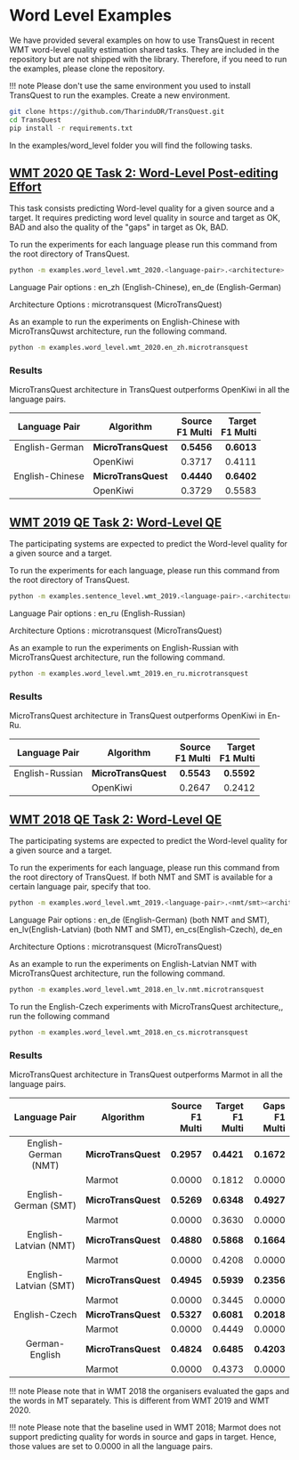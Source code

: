 # Word Level Examples
We have provided several examples on how to use TransQuest in recent WMT word-level quality estimation shared tasks. They are included in the repository but are not shipped with the library. Therefore, if you need to run the examples, please clone the repository.

!!! note
Please don't use the same environment you used to install TransQuest to run the examples. Create a new environment. 

```bash
git clone https://github.com/TharinduDR/TransQuest.git
cd TransQuest
pip install -r requirements.txt
```

In the examples/word_level folder you will find the following tasks.

## [WMT 2020 QE Task 2: Word-Level Post-editing Effort](http://www.statmt.org/wmt20/quality-estimation-task.html)
This task consists predicting Word-level quality for a given source and a target. It requires predicting word level quality in source and target as OK, BAD and also the quality of the "gaps" in target as Ok, BAD.

To run the experiments for each language please run this command from the root directory of TransQuest.  

```bash
python -m examples.word_level.wmt_2020.<language-pair>.<architecture>
```

Language Pair options :  en_zh (English-Chinese), en_de (English-German)

Architecture Options : microtransquest (MicroTransQuest)

As an example to run the experiments on English-Chinese with MicroTransQuwst architecture, run the following command. 

```bash
python -m examples.word_level.wmt_2020.en_zh.microtransquest
```

### Results
MicroTransQuest architecture in TransQuest outperforms OpenKiwi in all the language pairs. 

| Language Pair           |     Algorithm        |  Source <br /> F1 Multi | Target <br /> F1 Multi      | 
|:-----------------------:|--------------------- | ----------------------: | ---------------------------:| 
| English-German          |**MicroTransQuest**   |**0.5456**               |**0.6013**|
|                         |  OpenKiwi            |  0.3717                 | 0.4111   |
| English-Chinese         |**MicroTransQuest**   |**0.4440**               |**0.6402**|
|                         |  OpenKiwi            |  0.3729                 | 0.5583   | 

## [WMT 2019 QE Task 2: Word-Level QE](http://www.statmt.org/wmt19/qe-task.html)
The participating systems are expected to predict the  Word-level quality for a given source and a target.

To run the experiments for each language, please run this command from the root directory of TransQuest.  

```bash
python -m examples.sentence_level.wmt_2019.<language-pair>.<architecture>
```

Language Pair options :  en_ru (English-Russian)

Architecture Options : microtransquest (MicroTransQuest)

As an example to run the experiments on English-Russian with MicroTransQuest architecture, run the following command. 

```bash
python -m examples.word_level.wmt_2019.en_ru.microtransquest
```

### Results
MicroTransQuest architecture in TransQuest outperforms OpenKiwi  in En-Ru.

| Language Pair           |     Algorithm        |  Source <br /> F1 Multi | Target <br /> F1 Multi  | 
|:-----------------------:|--------------------- | ----------------------: | ----------------------: | 
| English-Russian         |**MicroTransQuest**   |**0.5543**               |**0.5592**               |
|                         |  OpenKiwi            |  0.2647                 |  0.2412                 |

## [WMT 2018 QE Task 2: Word-Level QE](https://www.statmt.org/wmt18/quality-estimation-task.html)
The participating systems are expected to predict the  Word-level quality for a given source and a target.

To run the experiments for each language, please run this command from the root directory of TransQuest. If both NMT and SMT is available for a certain language pair, specify that too.  

```bash
python -m examples.word_level.wmt_2019.<language-pair>.<nmt/smt><architecture>
```

Language Pair options :  en_de (English-German) (both NMT and SMT), en_lv(English-Latvian) (both NMT and SMT), en_cs(English-Czech), de_en 

Architecture Options : microtransquest (MicroTransQuest)

As an example to run the experiments on English-Latvian NMT with MicroTransQuest architecture, run the following command. 

```bash
python -m examples.word_level.wmt_2018.en_lv.nmt.microtransquest
```

To run the English-Czech experiments with MicroTransQuest architecture,, run the following command

```bash
python -m examples.word_level.wmt_2018.en_cs.microtransquest
```


### Results
MicroTransQuest architecture in TransQuest outperforms Marmot in all the language pairs. 

| Language Pair           |     Algorithm        |   Source <br /> F1 Multi | Target <br /> F1 Multi  | Gaps <br /> F1 Multi      |
|:-----------------------:|--------------------- | -----------------------: | -----------------------:| ------------------------: |  
| English-German (NMT)    |**MicroTransQuest**   |**0.2957**                |**0.4421**               |**0.1672** |
|                         |  Marmot              |  0.0000                  | 0.1812                  |  0.0000   |
| English-German (SMT)    |**MicroTransQuest**   |**0.5269**                |**0.6348**               |**0.4927** |
|                         |  Marmot              |  0.0000                  | 0.3630                  |  0.0000   |
| English-Latvian (NMT)   |**MicroTransQuest**   |**0.4880**                |**0.5868**               |**0.1664** |
|                         |  Marmot              |  0.0000                  | 0.4208                  |  0.0000   |
| English-Latvian (SMT)   |**MicroTransQuest**   |**0.4945**                |**0.5939**               |**0.2356** |
|                         |  Marmot              |  0.0000                  | 0.3445                  |  0.0000   |
| English-Czech           |**MicroTransQuest**   |**0.5327**                |**0.6081**               |**0.2018** |
|                         |  Marmot              |  0.0000                  | 0.4449                  |  0.0000   |
| German-English          |**MicroTransQuest**   |**0.4824**                |**0.6485**               |**0.4203** |
|                         |  Marmot              |  0.0000                  | 0.4373                  |  0.0000   |

!!! note
Please note that in WMT 2018 the organisers evaluated the gaps and the words in MT separately. This is different from WMT 2019 and WMT 2020.

!!! note
Please note that the baseline used in WMT 2018; Marmot does not support predicting quality for words in source and gaps in target. Hence, those values are set to 0.0000 in all the language pairs.
